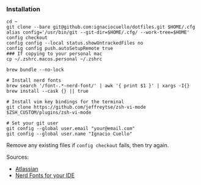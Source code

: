 ### Installation

```
cd ~
git clone --bare git@github.com:ignaciocuello/dotfiles.git $HOME/.cfg
alias config='/usr/bin/git --git-dir=$HOME/.cfg/ --work-tree=$HOME'
config checkout
config config --local status.showUntrackedFiles no
config config push.autoSetupRemote true
### If copying to your personal mac
cp ~/.zshrc.macos.personal ~/.zshrc

brew bundle --no-lock

# Install nerd fonts
brew search '/font-.*-nerd-font/' | awk '{ print $1 }' | xargs -I{} brew install --cask {} || true

# Install vim key bindings for the terminal
git clone https://github.com/jeffreytse/zsh-vi-mode $ZSH_CUSTOM/plugins/zsh-vi-mode

# Set your git user
git config --global user.email "your@email.com"
git config --global user.name "Ignacio Cuello"
```

Remove any existing files if `config checkout` fails, then try again.

Sources: 
- [Atlassian](https://www.atlassian.com/git/tutorials/dotfiles)
- [Nerd Fonts for your IDE](https://gist.github.com/davidteren/898f2dcccd42d9f8680ec69a3a5d350e)

